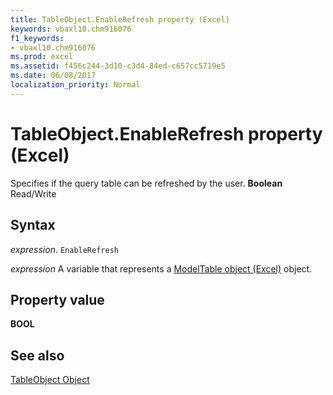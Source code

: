 ```yaml
---
title: TableObject.EnableRefresh property (Excel)
keywords: vbaxl10.chm916076
f1_keywords:
- vbaxl10.chm916076
ms.prod: excel
ms.assetid: f456c244-3d10-c3d4-84ed-c657cc5719e5
ms.date: 06/08/2017
localization_priority: Normal
---
```



# TableObject.EnableRefresh property (Excel)

Specifies if the query table can be refreshed by the user.  **Boolean** Read/Write


## Syntax

_expression_. `EnableRefresh`

_expression_ A variable that represents a [ModelTable object (Excel)](Excel.modeltable.md) object.


## Property value

 **BOOL**


## See also



[TableObject Object](Excel.modeltable.md)


